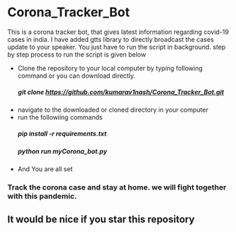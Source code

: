 # Corona_Tracker_Bot
This is a corona tracker bot, that gives latest information regarding covid-19 cases in india.  I have added gtts library to directly broadcast the cases update to your speaker. You just have to run the script in background. step by step process to run the script is given below

-  Clone the repository to your local computer by typing following command or you can download directly.
   ##### git clone https://github.com/kumarav1nash/Corona_Tracker_Bot.git
- navigate to the downloaded or cloned directory in your computer
- run the followiing commands
  ##### pip install -r requirements.txt
  ##### python run myCorona_bot.py
- And You are all set
### Track the corona case and stay at home. we will fight together with this pandemic.

## It would be nice if you star this repository
